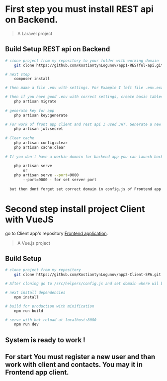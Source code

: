 # First step you must install REST api on Backend.
> A Laravel project
## Build Setup REST api on Backend

``` bash
# clone project from my repository to your folder with working domain
    git clone https://github.com/KostiantynLogunov/app1-RESTful-api.git

# next step
    composer install

# then make a file .env with settings. For Example I left file .env.example. Pay attantion to DB settings!

# then if you have good .env with correct settings, create basic tables in you DataBase
    php artisan migrate
    
# generate key for app
    php artisan key:generate

# For work of front app client and rest api I used JWT. Generate a new secret of jwt:
    php artisan jwt:secret
    
# Clear cache
    php artisan config:clear
    php artisan cache:clear
    
# If you don't have a workin domain for backend app you can launch backend app in such a way:
  
    php artisan serve
        or
    php artisan serve --port=9000
        --port=9000 - for set server port
  
  but then dont forget set correct domain in config.js of Frontend app. 
```

# Second step install project Client with VueJS

go to Client app's repository [Frontend application](https://github.com/KostiantynLogunov/app2-Client-SPA).
> A Vue.js project

## Build Setup

``` bash
# clone project from my repository
    git clone https://github.com/KostiantynLogunov/app2-Client-SPA.git

# After cloning go to /src/helpers/config.js and set domain where wil be REST api on Backend. Set domain in file config.js, key - apiUrl. You have to set domain like example "http://domain.com/api". "/api" is required!

# next install dependencies
    npm install

# build for production with minification
    npm run build

# serve with hot reload at localhost:8080
    npm run dev
```
## System is ready to work !

## For start You must register a new user and than work with client and contacts. You may it in Frontend app client.
